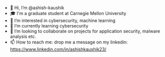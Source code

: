 - 👋 Hi, I’m @ashish-kaushik
- 🎓 I'm a graduate student at Carnegie Mellon University
- 👀 I’m interested in cybersecurity, machine learning
- 🌱 I’m currently learning cybersecurity
- 💞️ I’m looking to collaborate on projects for application security, malware analysis etc.
- 📫 How to reach me: drop me a message on my linkedin: https://www.linkedin.com/in/ashishkaushik23/

<!---
ashish-kaushik/ashish-kaushik is a ✨ special ✨ repository because its `README.md` (this file) appears on your GitHub profile.
You can click the Preview link to take a look at your changes.
--->
